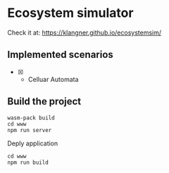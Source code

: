 # Ecosystem simulator

Check it at: https://klangner.github.io/ecosystemsim/


## Implemented scenarios

* [x] - Celluar Automata

## Build the project

```
wasm-pack build
cd www
npm run server
```

Deply application
```
cd www
npm run build
```